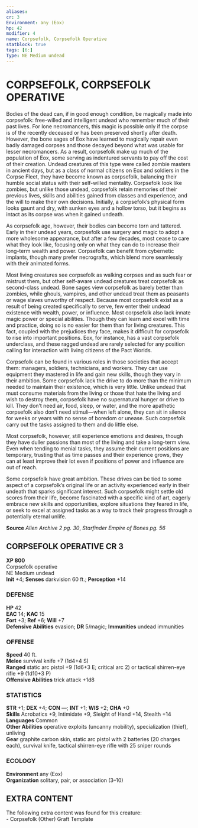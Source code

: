 ```yaml
---
aliases: 
cr: 3
Environment: any (Eox)  
hp: 42
modifier: 4
name: Corpsefolk, Corpsefolk Operative
statblock: true
tags: [6:]
Type: NE Medium undead  
---
```

# CORPSEFOLK, CORPSEFOLK OPERATIVE

Bodies of the dead can, if in good enough condition, be magically made into corpsefolk: free-willed and intelligent undead who remember much of their past lives. For lone necromancers, this magic is possible only if the corpse is of the recently deceased or has been preserved shortly after death. However, the bone sages of Eox have learned to magically repair even badly damaged corpses and those decayed beyond what was usable for lesser necromancers. As a result, corpsefolk make up much of the population of Eox, some serving as indentured servants to pay off the cost of their creation. Undead creatures of this type were called zombie masters in ancient days, but as a class of normal citizens on Eox and soldiers in the Corpse Fleet, they have become known as corpsefolk, balancing their humble social status with their self-willed mentality. Corpsefolk look like zombies, but unlike those undead, corpsefolk retain memories of their previous lives, skills and abilities gained from classes and experience, and the will to make their own decisions. Initially, a corpsefolk’s physical form looks gaunt and dry, with sunken eyes and a hollow torso, but it begins as intact as its corpse was when it gained undeath.

As corpsefolk age, however, their bodies can become torn and tattered. Early in their undead years, corpsefolk use surgery and magic to adopt a more wholesome appearance, but after a few decades, most cease to care what they look like, focusing only on what they can do to increase their long-term wealth and power. Corpsefolk can benefit from cybernetic implants, though many prefer necrografts, which blend more seamlessly with their animated forms.

Most living creatures see corpsefolk as walking corpses and as such fear or mistrust them, but other self-aware undead creatures treat corpsefolk as second-class undead. Bone sages view corpsefolk as barely better than zombies, while ghouls, vampires, and other undead treat them as peasants or wage slaves unworthy of respect. Because most corpsefolk exist as a result of being created specifically to serve, few enter their undead existence with wealth, power, or influence. Most corpsefolk also lack innate magic power or special abilities. Though they can learn and excel with time and practice, doing so is no easier for them than for living creatures. This fact, coupled with the prejudices they face, makes it difficult for corpsefolk to rise into important positions. Eox, for instance, has a vast corpsefolk underclass, and these ragged undead are rarely selected for any position calling for interaction with living citizens of the Pact Worlds.

Corpsefolk can be found in various roles in those societies that accept them: managers, soldiers, technicians, and workers. They can use equipment they mastered in life and gain new skills, though they vary in their ambition. Some corpsefolk lack the drive to do more than the minimum needed to maintain their existence, which is very little. Unlike undead that must consume materials from the living or those that hate the living and wish to destroy them, corpsefolk have no supernatural hunger or drive to kill. They don’t need air, food, sleep, or water, and the more apathetic corpsefolk also don’t need stimuli—when left alone, they can sit in silence for weeks or years with no sense of boredom or unease. Such corpsefolk carry out the tasks assigned to them and do little else.

Most corpsefolk, however, still experience emotions and desires, though they have duller passions than most of the living and take a long-term view. Even when tending to menial tasks, they assume their current positions are temporary, trusting that as time passes and their experience grows, they can at least improve their lot even if positions of power and influence are out of reach.

Some corpsefolk have great ambition. These drives can be tied to some aspect of a corpsefolk’s original life or an activity experienced early in their undeath that sparks significant interest. Such corpsefolk might settle old scores from their life, become fascinated with a specific kind of art, eagerly embrace new skills and opportunities, explore situations they feared in life, or seek to excel at assigned tasks as a way to track their progress through a potentially eternal unlife.

**Source** _Alien Archive 2 pg. 30_, _Starfinder Empire of Bones pg. 56_

## CORPSEFOLK OPERATIVE CR 3
**XP 800**  
Corpsefolk operative  
NE Medium undead  
**Init** +4; **Senses** darkvision 60 ft.; **Perception** +14  

### DEFENSE

**HP** 42  
**EAC** 14; **KAC** 15  
**Fort** +3; **Ref** +6; **Will** +7  
**Defensive Abilities** evasion; **DR** 5/magic; **Immunities** undead immunities  

### OFFENSE

**Speed** 40 ft.  
**Melee** survival knife +7 (1d4+4 S)  
**Ranged** static arc pistol +9 (1d6+3 E; critical arc 2) or tactical shirren-eye rifle +9 (1d10+3 P)  
**Offensive Abilities** trick attack +1d8

### STATISTICS

**STR** +1; **DEX** +4; **CON** —; **INT** +1; **WIS** +2; **CHA** +0  
**Skills** Acrobatics +9, Intimidate +9, Sleight of Hand +14, Stealth +14  
**Languages** Common  
**Other Abilities** operative exploits (uncanny mobility), specialization (thief), unliving  
**Gear** graphite carbon skin, static arc pistol with 2 batteries (20 charges each), survival knife, tactical shirren-eye rifle with 25 sniper rounds

### ECOLOGY

**Environment** any (Eox)  
**Organization** solitary, pair, or association (3–10)

## EXTRA CONTENT

The following extra content was found for this creature:  
\- Corpsefolk (Other) Graft Template

